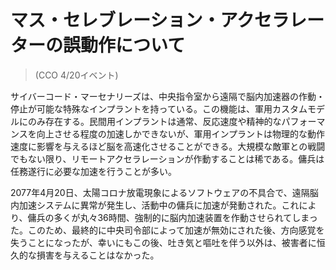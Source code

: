 # マス・セレブレーション・アクセラレーターの誤動作について
> (CCO 4/20イベント)

サイバーコード・マーセナリーズは、中央指令室から遠隔で脳内加速器の作動・停止が可能な特殊なインプラントを持っている。この機能は、軍用カスタムモデルにのみ存在する。民間用インプラントは通常、反応速度や精神的なパフォーマンスを向上させる程度の加速しかできないが、軍用インプラントは物理的な動作速度に影響を与えるほど脳を高速化させることができる。大規模な敵軍との戦闘でもない限り、リモートアクセラレーションが作動することは稀である。傭兵は任務遂行に必要な加速を行うことが多い。

2077年4月20日、太陽コロナ放電現象によるソフトウェアの不具合で、遠隔脳内加速システムに異常が発生し、活動中の傭兵に加速が発動された。これにより、傭兵の多くが丸々36時間、強制的に脳内加速装置を作動させられてしまった。このため、最終的に中央司令部によって加速が無効にされた後、方向感覚を失うことになったが、幸いにもこの後、吐き気と嘔吐を伴う以外は、被害者に恒久的な損害を与えることはなかった。
